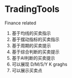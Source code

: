 # TradingTools
Finance related

1. 基于均线的买卖指示
2. 基于摆动指标的买卖指示
3. 基于周期的买卖提示
4. 基于综合判断的买卖提示
5. 基于AI判断的买卖提示
6. 可以展现 D/M/S/Y K graghs
7. 可以展示买卖点



